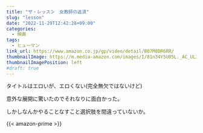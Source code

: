 ```yaml
---
title: "ザ・レッスン　女教師の返済"
slug: "lesson"
date: "2022-11-29T12:42:28+09:00"
categories:
  - 映画
tags:
  - ヒューマン
link_url: https://www.amazon.co.jp/gp/video/detail/B07M8DR6RR/
thumbnailImage: https://m.media-amazon.com/images/I/81n34Y5U05L._AC_UL320_.jpg
thumbnailImagePosition: left
#draft: true
---
```

タイトルはエロいが、エロくない(完全無欠ではないけど)
<!--more-->
意外な展開に驚いたのでそれなりに面白かった。

しかしなんかやることなすこと選択肢を間違っていないか。

{{< amazon-prime >}}
